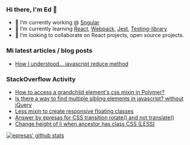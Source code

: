 ### Hi there, I'm Ed 👋

- 🔭 I’m currently working @ [Sngular](https://www.sngular.com/)
- 🌱 I’m currently learning [React](https://reactjs.org/), [Webpack](https://webpack.js.org/), [Jest](https://jestjs.io/), [Testing-library](https://testing-library.com/)
- 👯 I’m looking to collaborate on React projects, open source projects.
<!--
**epresas/epresas** is a ✨ _special_ ✨ repository because its `README.md` (this file) appears on your GitHub profile.

Here are some ideas to get you started:

- 🤔 I’m looking for help with ...
- 💬 Ask me about ...
- 📫 How to reach me: ...
- 😄 Pronouns: ...
- ⚡ Fun fact: ...
-->

### Mi latest articles / blog posts
<!-- BLOG-POST-LIST:START -->
- [How I understood... javascript reduce method](https://dev.to/epresas/how-i-understood-javascript-reduce-method-1jbp)
<!-- BLOG-POST-LIST:END -->

### StackOverflow Activity
<!-- STACKOVERFLOW:START -->
- [How to access a grandchild element's css mixin in Polymer?](https://stackoverflow.com/questions/57691152/how-to-access-a-grandchild-elements-css-mixin-in-polymer)
- [Is there a way to find multiple sibling elements in javascript? without jQuery](https://stackoverflow.com/questions/54803216/is-there-a-way-to-find-multiple-sibling-elements-in-javascript-without-jquery)
- [Less mixin to create responsive floating classes](https://stackoverflow.com/questions/53478043/less-mixin-to-create-responsive-floating-classes)
- [Answer by epresas for CSS transition rotate() and not translate()](https://stackoverflow.com/questions/52529658/css-transition-rotate-and-not-translate/52530430#52530430)
- [Change height of li when ancestor has class CSS (LESS)](https://stackoverflow.com/questions/52511699/change-height-of-li-when-ancestor-has-class-css-less)
<!-- STACKOVERFLOW:END -->

[![epresas' github stats](https://github-readme-stats.vercel.app/api?username=epresas)](https://github.com/anuraghazra/github-readme-stats)